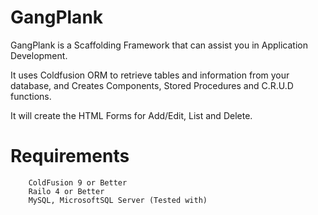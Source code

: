 GangPlank
=========

GangPlank is a Scaffolding Framework that can assist you in Application Development.

It uses Coldfusion ORM to retrieve tables and information from your database, and Creates Components, Stored Procedures and C.R.U.D functions.

It will create the HTML Forms for Add/Edit, List and Delete.

Requirements
=========
        
        ColdFusion 9 or Better
        Railo 4 or Better
        MySQL, MicrosoftSQL Server (Tested with)
